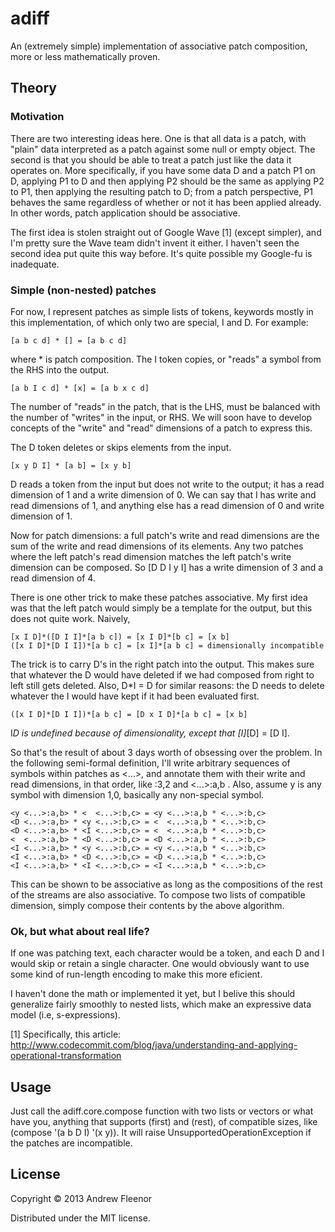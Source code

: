 # adiff

An (extremely simple) implementation of associative patch composition, more
or less mathematically proven.

## Theory

### Motivation

There are two interesting ideas here. One is that all data is a patch, with
"plain" data interpreted as a patch against some null or empty object. The
second is that you should be able to treat a patch just like the data it
operates on. More specifically, if you have some data D and a patch P1 on D,
applying P1 to D and then applying P2 should be the same as applying P2 to
P1, then applying the resulting patch to D; from a patch perspective, P1
behaves the same regardless of whether or not it has been applied already.
In other words, patch application should be associative.

The first idea is stolen straight out of Google Wave [1] (except simpler),
and I'm pretty sure the Wave team didn't invent it either. I haven't seen
the second idea put quite this way before. It's quite possible my
Google-fu is inadequate.

### Simple (non-nested) patches

For now, I represent patches as simple lists of tokens, keywords mostly in this
implementation, of which only two are special, I and D. For example:

    [a b c d] * [] = [a b c d]

where * is patch composition. The I token copies, or "reads" a symbol
from the RHS into the output.

    [a b I c d] * [x] = [a b x c d]

The number of "reads" in the patch, that is the LHS, must be balanced with
the number of "writes" in the input, or RHS. We will soon have to develop
concepts of the "write" and "read" dimensions of a patch to express this.

The D token deletes or skips elements from the input.

    [x y D I] * [a b] = [x y b]

D reads a token from the input but does not write to the output; it has a read
dimension of 1 and a write dimension of 0. We can say that I has write and
read dimensions of 1, and anything else has a read dimension of 0 and write
dimension of 1.

Now for patch dimensions: a full patch's write and read dimensions are the
sum of the write and read dimensions of its elements. Any two patches where
the left patch's read dimension matches the left patch's write dimension can
be composed. So [D D I y I] has a write dimension of 3 and a read dimension
of 4.

There is one other trick to make these patches associative. My first idea was
that the left patch would simply be a template for the output, but this does
not quite work. Naively,

    [x I D]*([D I I]*[a b c]) = [x I D]*[b c] = [x b]
    ([x I D]*[D I I])*[a b c] = [x I]*[a b c] = dimensionally incompatible

The trick is to carry D's in the right patch into the output. This makes sure
that whatever the D would have deleted if we had composed from right to left
still gets deleted. Also, D*I = D for similar reasons: the D needs to delete
whatever the I would have kept if it had been evaluated first.

    ([x I D]*[D I I])*[a b c] = [D x I D]*[a b c] = [x b]

I*D is undefined because of dimensionality, except that [I]*[D] = [D I].

So that's the result of about 3 days worth of obsessing over the problem. In
the following semi-formal definition, I'll write arbitrary sequences of symbols
within patches as <...>, and annotate them with their write and read
dimensions, in that order, like <a b I D>:3,2 and <...>:a,b . Also, assume
y is any symbol with dimension 1,0, basically any non-special symbol.

    <y <...>:a,b> * <  <...>:b,c> = <y <...>:a,b * <...>:b,c>
    <D <...>:a,b> * <y <...>:b,c> = <  <...>:a,b * <...>:b,c>
    <D <...>:a,b> * <I <...>:b,c> = <  <...>:a,b * <...>:b,c>
    <  <...>:a,b> * <D <...>:b,c> = <D <...>:a,b * <...>:b,c>
    <I <...>:a,b> * <y <...>:b,c> = <y <...>:a,b * <...>:b,c>
    <I <...>:a,b> * <D <...>:b,c> = <D <...>:a,b * <...>:b,c>
    <I <...>:a,b> * <I <...>:b,c> = <I <...>:a,b * <...>:b,c>

This can be shown to be associative as long as the compositions of the rest
of the streams are also associative. To compose two lists of compatible
dimension, simply compose their contents by the above algorithm. 

### Ok, but what about real life?

If one was patching text, each character would be a token, and each D and I
would skip or retain a single character. One would obviously want to use
some kind of run-length encoding to make this more eficient.

I haven't done the math or implemented it yet, but I belive this should
generalize fairly smoothly to nested lists, which make an expressive data
model (i.e, s-expressions).

[1] Specifically, this article: http://www.codecommit.com/blog/java/understanding-and-applying-operational-transformation

## Usage

Just call the adiff.core.compose function with two lists or vectors or what
have you, anything that supports (first) and (rest), of compatible sizes,
like (compose '(a b D I) '(x y)). It will raise UnsupportedOperationException
if the patches are incompatible.

## License

Copyright © 2013 Andrew Fleenor

Distributed under the MIT license.
